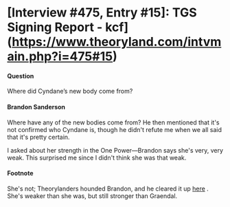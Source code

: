# [Interview #475, Entry #15]: TGS Signing Report - kcf](https://www.theoryland.com/intvmain.php?i=475#15)

#### Question

Where did Cyndane’s new body come from?

#### Brandon Sanderson

Where have any of the new bodies come from? He then mentioned that it's not confirmed who Cyndane is, though he didn't refute me when we all said that it's pretty certain.

I asked about her strength in the One Power—Brandon says she's very, very weak. This surprised me since I didn't think she was that weak.

#### Footnote

She's not; Theorylanders hounded Brandon, and he cleared it up
[here](http://www.theoryland.com/intvmain.php?i=2#2)
. She's weaker than she was, but still stronger than Graendal.

